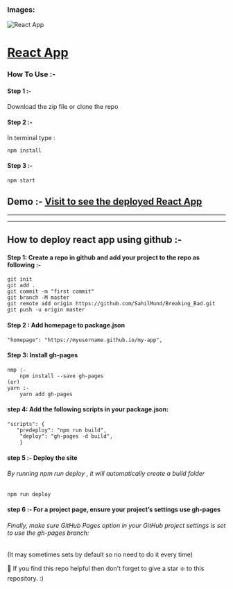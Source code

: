 
### Images: 
   ![React App](https://github.com/pattjoshi/portfolio-rj1/blob/master/src/images/React(1).png"/)


#  <u>React App </u>
### How To Use :-

####    Step 1 :- 
 Download the zip file or clone the repo
####    Step 2 :- 
In terminal type :
```
npm install
```

#### Step 3 :-
```
npm start
```

## Demo :- [Visit to see the deployed React App](https://pattjoshi.github.io/portfolio-rj1/ "click to open")

<hr>
<hr>

##  How to deploy react app using github :-


####    Step 1: Create a repo in github and add your project to the repo as following :-
 ```
 git init
 git add .
 git commit -m "first commit"
 git branch -M master
 git remote add origin https://github.com/SahilMund/Breaking_Bad.git
 git push -u origin master
 ```

####  Step 2 :  Add homepage to package.json

```
"homepage": "https://myusername.github.io/my-app",
```
#### Step 3: Install gh-pages
```
nmp :-
    npm install --save gh-pages
(or)
yarn :-
    yarn add gh-pages
```

#### step 4:    Add the following scripts in your package.json:
```
"scripts": {
   "predeploy": "npm run build",
    "deploy": "gh-pages -d build",
    }
```

#### step 5 :-  Deploy the site 
######  By running npm run deploy , it will automatically create a build folder
```
npm run deploy
```

#### step 6 :-  For a project page, ensure your project’s settings use gh-pages

######  Finally, make sure GitHub Pages option in your GitHub project settings is set to use the gh-pages branch:

(It may sometimes sets by default so no need to do it every time)
<img alt="" src="https://i.imgur.com/HUjEr9l.png">

🙏 If you find this repo helpful then don't forget to give a star ❇️ to this repository. :)
